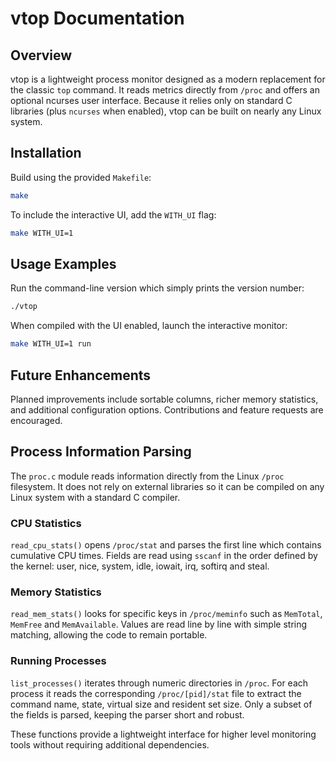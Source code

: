 # vtop Documentation

## Overview
vtop is a lightweight process monitor designed as a modern replacement for the classic `top` command. It reads metrics directly from `/proc` and offers an optional ncurses user interface. Because it relies only on standard C libraries (plus `ncurses` when enabled), vtop can be built on nearly any Linux system.

## Installation
Build using the provided `Makefile`:

```sh
make
```

To include the interactive UI, add the `WITH_UI` flag:

```sh
make WITH_UI=1
```

## Usage Examples
Run the command-line version which simply prints the version number:

```sh
./vtop
```

When compiled with the UI enabled, launch the interactive monitor:

```sh
make WITH_UI=1 run
```

## Future Enhancements
Planned improvements include sortable columns, richer memory statistics, and additional configuration options. Contributions and feature requests are encouraged.

## Process Information Parsing
The `proc.c` module reads information directly from the Linux `/proc` filesystem. It does not rely on external libraries so it can be compiled on any Linux system with a standard C compiler.

### CPU Statistics
`read_cpu_stats()` opens `/proc/stat` and parses the first line which contains cumulative CPU times. Fields are read using `sscanf` in the order defined by the kernel: user, nice, system, idle, iowait, irq, softirq and steal.

### Memory Statistics
`read_mem_stats()` looks for specific keys in `/proc/meminfo` such as `MemTotal`, `MemFree` and `MemAvailable`. Values are read line by line with simple string matching, allowing the code to remain portable.

### Running Processes
`list_processes()` iterates through numeric directories in `/proc`. For each process it reads the corresponding `/proc/[pid]/stat` file to extract the command name, state, virtual size and resident set size. Only a subset of the fields is parsed, keeping the parser short and robust.

These functions provide a lightweight interface for higher level monitoring tools without requiring additional dependencies.
